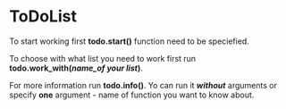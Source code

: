 # ToDoList

To start working first **todo.start()** function need to be speciefied.

To choose with what list you need to work first run **todo.work_with(*name_of your list*)**.

For more information run **todo.info()**. Yo can run it ***without*** arguments or specify **one** argument - name of function you want to know about.
